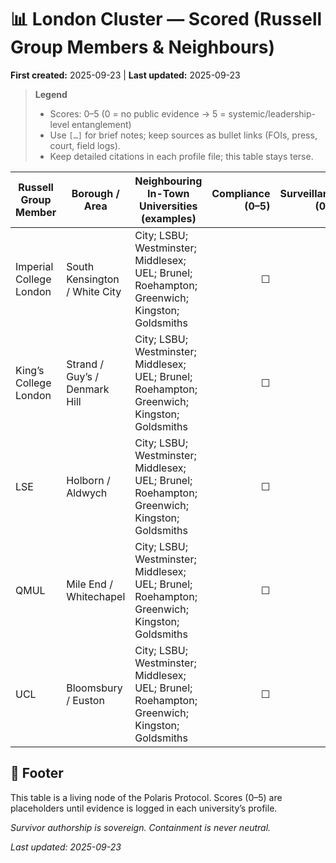 # 📊 London Cluster — **Scored** (Russell Group Members & Neighbours)
**First created:** 2025-09-23 | **Last updated:** 2025-09-23  

> **Legend**
> - Scores: 0–5 (0 = no public evidence → 5 = systemic/leadership-level entanglement)
> - Use `[…]` for brief notes; keep sources as bullet links (FOIs, press, court, field logs).
> - Keep detailed citations in each profile file; this table stays terse.


| Russell Group Member | Borough / Area | Neighbouring In-Town Universities (examples) | Compliance (0–5) | Surveillance (0–5) | Protest/Policing (0–5) | Racism (0–5) | Sexual Violence (0–5) | Governance (0–5) | Notes / Sources |
|---|---|---|---:|---:|---:|---:|---:|---:|---|
| Imperial College London | South Kensington / White City | City; LSBU; Westminster; Middlesex; UEL; Brunel; Roehampton; Greenwich; Kingston; Goldsmiths | ☐ | ☐ | ☐ | ☐ | ☐ | ☐ | • … |
| King’s College London | Strand / Guy’s / Denmark Hill | City; LSBU; Westminster; Middlesex; UEL; Brunel; Roehampton; Greenwich; Kingston; Goldsmiths | ☐ | ☐ | ☐ | ☐ | ☐ | ☐ | • … |
| LSE | Holborn / Aldwych | City; LSBU; Westminster; Middlesex; UEL; Brunel; Roehampton; Greenwich; Kingston; Goldsmiths | ☐ | ☐ | ☐ | ☐ | ☐ | ☐ | • … |
| QMUL | Mile End / Whitechapel | City; LSBU; Westminster; Middlesex; UEL; Brunel; Roehampton; Greenwich; Kingston; Goldsmiths | ☐ | ☐ | ☐ | ☐ | ☐ | ☐ | • … |
| UCL | Bloomsbury / Euston | City; LSBU; Westminster; Middlesex; UEL; Brunel; Roehampton; Greenwich; Kingston; Goldsmiths | ☐ | ☐ | ☐ | ☐ | ☐ | ☐ | • … |

## 🏮 Footer  

This table is a living node of the Polaris Protocol. Scores (0–5) are placeholders until evidence is logged in each university’s profile.

*Survivor authorship is sovereign. Containment is never neutral.*  

_Last updated: 2025-09-23_
